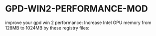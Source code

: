 # GPD-WIN2-PERFORMANCE-MOD

improve your gpd win 2 performance: Increase Intel GPU memory from 128MB to 1024MB by these registry files:


